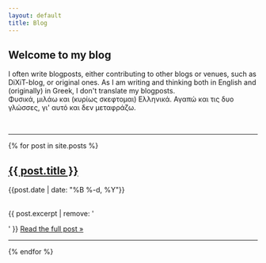 ```yaml
---
layout: default
title: Blog
---
```

## Welcome to my blog 
I often write blogposts, either contributing to other blogs or venues, such as DiXiT-blog, or original ones. As I am writing and thinking both in English and (originally) in Greek, I don't translate my blogposts.<br/>
Φυσικά, μιλάω και (κυρίως σκεφτομαι) Ελληνικά. Αγαπώ και τις δυο γλώσσες, γι' αυτό και δεν μεταφράζω.

<br/>
<hr/>

{% for post in site.posts %}

<h2><a href="{{ site.url }}{{ post.url }}">{{ post.title }}</a></h2>

<p class="kicker">{{post.date | date: "%B %-d, %Y"}}</p>
<br/>
{{ post.excerpt | remove: '</p>' }} <a href="{{ site.url }}{{ post.url }}">Read the full post &raquo;</a></p>
<hr/>
{% endfor %}

